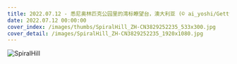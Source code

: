 ```yaml
---
title: 2022.07.12 - 悉尼奥林匹克公园里的湾标瞭望台，澳大利亚 (© ai_yoshi/Getty Images)
date: 2022.07.12 00:00:00
cover_index: /images/thumbs/SpiralHill_ZH-CN3829252235_533x300.jpg
cover_detail: /images/SpiralHill_ZH-CN3829252235_1920x1080.jpg
---
```


![SpiralHill](/images/SpiralHill_ZH-CN3829252235_1920x1080.jpg)
